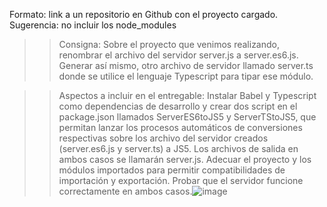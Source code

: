 Formato: link a un repositorio en Github con el proyecto cargado. 
Sugerencia: no incluir los node_modules

>> Consigna: Sobre el proyecto que venimos realizando, renombrar el archivo del servidor server.js a server.es6.js. Generar así mismo, otro archivo de servidor llamado server.ts donde se utilice el lenguaje Typescript para tipar ese módulo.

>> Aspectos a incluir en el entregable:
Instalar Babel y Typescript como dependencias de desarrollo y crear dos script en el package.json llamados ServerES6toJS5 y ServerTStoJS5, que permitan lanzar los procesos automáticos de conversiones respectivas sobre los archivo del servidor creados (server.es6.js y server.ts) a JS5. Los archivos de salida en ambos casos se llamarán server.js.
Adecuar el proyecto y los módulos importados para permitir compatibilidades de importación y exportación.
Probar que el servidor funcione correctamente en ambos casos.![image](https://user-images.githubusercontent.com/65875260/109586211-93287880-7ae3-11eb-9def-94d20bd5278d.png)

